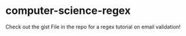 # computer-science-regex 
Check out the gist File in the  repo for a regex tutorial on email validation!
